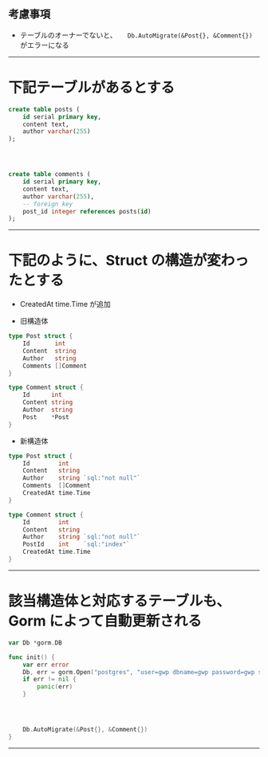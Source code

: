 ## 考慮事項

* テーブルのオーナーでないと、`	Db.AutoMigrate(&Post{}, &Comment{})` がエラーになる

-------------------------------------------------




# 下記テーブルがあるとする
```sql
create table posts (
    id serial primary key,
    content text,
    author varchar(255)
);




create table comments (
    id serial primary key,
    content text,
    author varchar(255),
    -- foreign key
    post_id integer references posts(id)
);
```
-------------------------------------------------

# 下記のように、Struct の構造が変わったとする

* 	CreatedAt time.Time が追加

* 旧構造体
```go
type Post struct {
	Id       int
	Content  string
	Author   string
	Comments []Comment
}

type Comment struct {
	Id      int
	Content string
	Author  string
	Post    *Post
}
```


* 新構造体
```go
type Post struct {
	Id        int
	Content   string
	Author    string `sql:"not null"`
	Comments  []Comment
	CreatedAt time.Time
}

type Comment struct {
	Id        int
	Content   string
	Author    string `sql:"not null"`
	PostId    int    `sql:"index"`
	CreatedAt time.Time
}
```
-------------------------------------------------


# 該当構造体と対応するテーブルも、Gorm によって自動更新される


```go
var Db *gorm.DB

func init() {
	var err error
	Db, err = gorm.Open("postgres", "user=gwp dbname=gwp password=gwp sslmode=disable")
	if err != nil {
		panic(err)
	}




	Db.AutoMigrate(&Post{}, &Comment{})
}
```
-------------------------------------------------

